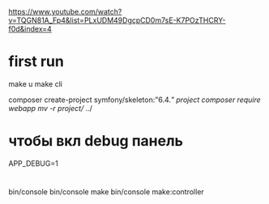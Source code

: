 https://www.youtube.com/watch?v=TQGN81A_Fp4&list=PLxUDM49DgcpCD0m7sE-K7POzTHCRY-f0d&index=4

# first run

make u
make cli

composer create-project symfony/skeleton:"6.4.*" project
composer require webapp
mv -r project/* ../

# чтобы вкл debug панель
APP_DEBUG=1

#
bin/console
bin/console make
bin/console make:controller